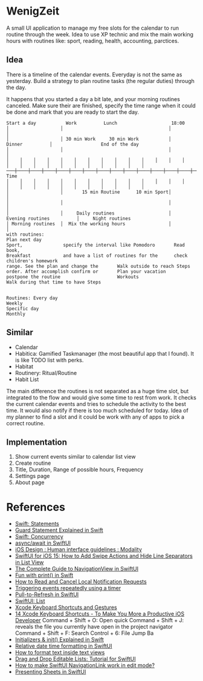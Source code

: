 # WenigZeit

A small UI application to manage my free slots for the calendar to run routine through the week.
Idea to use XP technic and mix the main working hours with routines like: sport, reading, health, accounting, parctices.

## Idea

There is a timeline of the calendar events. Everyday is not the same as yesterday.
Build a strategy to plan routine tasks (the regular duties) through the day.

It happens that you started a day a bit late, and your morning routines canceled.
Make sure their are finished, specify the time range when it could be done and mark that you are ready 
to start the day.


```
Start a day           Work          Lunch                    18:00
│                   │                                       │                             │
│                   │ 30 min Work     30 min Work           │             Dinner          │                  End of the day
│                   │                                       │                             │
│    │    │    │    │    │    │    │    │    │    │    │    │    │    │    │    │    │    │    │    │    │    │    │    │
───┼────┼────┼────┼────┼────┼────┼────┼────┼────┼────┼────┼────┼────┼────┼────┼────┼────┼────┼────┼────┼────┼────┼────┼────┼────►   Time
│    │    │    │    │    │    │    │    │    │    │    │    │    │    │    │    │    │    │    │    │    │    │    │    │
│                   │       15 min Routine      10 min Sport│                             │
│                   │                                       │                             │
│                   │     Daily routines                    │   Evening routines          │     Night routines
│ Morning routines  │  Mix the working hours                │                             │
with routines:                                                         Plan next day
Sport,               specify the interval like Pomodoro       Read book,
Breakfast            and have a list of routines for the      check children's homework
range. See the plan and change the       Walk outside to reach Steps
order. After accomplish confirm or       Plan your vacation
postpone the routine                     Workouts
Walk during that time to have Steps


Routines: Every day
Weekly
Specific day
Monthly
```


## Similar

- Calendar
- Habitica: Gamified Taskmanager (the most beautiful app that I found). It is like TODO list with perks.  
- Habitat
- Routinery: Ritual/Routine
- Habit List

The main difference the routines is not separated as a huge time slot, but integrated to the flow and would give some time to rest from work.
It checks the current calendar events and tries to schedule the activity to the best time.
It would also notify if there is too much scheduled for today.
Idea of my planner to find a slot and it could be work with any of apps to pick a correct routine.

## Implementation

1. Show current events similar to calendar list view
1. Create routine
  1. Title, Duration, Range of possible hours, Frequency
1. Settings page
  1. About page

# References

- [Swift: Statements](https://docs.swift.org/swift-book/ReferenceManual/Statements.html)
- [Guard Statement Explained in Swift](https://learnappmaking.com/swift-guard-let-statement-how-to/)
- [Swift: Concurrency](https://docs.swift.org/swift-book/LanguageGuide/Concurrency.html)
- [async/await in SwiftUI](https://www.raywenderlich.com/25013447-async-await-in-swiftui)
- [iOS Design : Human interface guidelines : Modality](https://developer.apple.com/design/human-interface-guidelines/ios/app-architecture/modality/)
- [SwiftUI for iOS 15: How to Add Swipe Actions and Hide Line Separators in List View](https://www.appcoda.com/swiftui-swipe-actions/)
- [The Complete Guide to NavigationView in SwiftUI](https://www.youtube.com/watch?v=nA6Jo6YnL9g)
- [Fun with print() in Swift ](https://learnappmaking.com/print-swift-how-to/)
- [How to Read and Cancel Local Notification Requests](https://www.appsdeveloperblog.com/how-to-read-and-cancel-local-notification-requests/)
- [Triggering events repeatedly using a timer](https://www.hackingwithswift.com/books/ios-swiftui/triggering-events-repeatedly-using-a-timer)
- [Pull-to-Refresh in SwiftUI](https://swiftwithmajid.com/2021/07/14/pull-to-refresh-in-swiftui/)
- [SwiftUI: List](https://developer.apple.com/documentation/swiftui/list)
- [Xcode Keyboard Shortcuts and Gestures](https://developer.apple.com/library/archive/documentation/IDEs/Conceptual/xcode_help-command_shortcuts/MenuCommands/MenuCommands014.html)
- [14 Xcode Keyboard Shortcuts - To Make You More a Productive iOS
   Developer](https://supereasyapps.com/blog/2014/9/15/14-xcode-time-saving-shortcuts-memorize-and-improve-your-productivity)
    Command + Shift + O: Open quick
    Command + Shift + J: reveals the file you currently have open in the project navigator
    Command + Shift + F: Search
    Control + 6: File Jump Ba
- [Initializers & init() Explained in Swift](https://learnappmaking.com/initializers-init-swift-how-to/)
- [Relative date time formatting in SwiftUI](https://noahgilmore.com/blog/swiftui-relativedatetimeformatter/)
- [How to format text inside text views](https://www.hackingwithswift.com/quick-start/swiftui/how-to-format-text-inside-text-views)
- [Drag and Drop Editable Lists: Tutorial for SwiftUI](https://www.raywenderlich.com/22408716-drag-and-drop-editable-lists-tutorial-for-swiftui#toc-anchor-005)
- [How to make SwiftUI NavigationLink work in edit mode?](https://stackoverflow.com/questions/58236010/how-to-make-swiftui-navigationlink-work-in-edit-mode)
- [Presenting Sheets in SwiftUI](https://serialcoder.dev/text-tutorials/swiftui/presenting-sheets-in-swiftui/)
